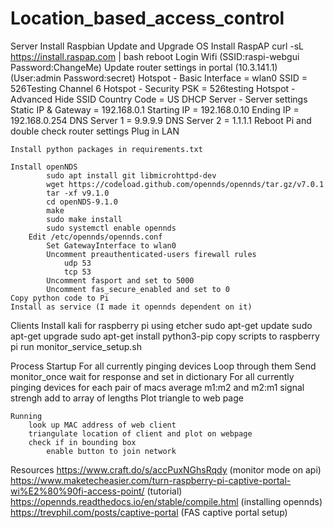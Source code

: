 # Location_based_access_control

Server
	Install Raspbian
	Update and Upgrade OS
	Install RaspAP
			curl -sL https://install.raspap.com | bash
			reboot
		Login Wifi (SSID:raspi-webgui Password:ChangeMe)
		Update router settings in portal (10.3.141.1) (User:admin Password:secret)
			Hotspot - Basic
				Interface = wlan0
				SSID = 526Testing
				Channel 6
			Hotspot - Security
				PSK = 526testing
			Hotspot - Advanced
				Hide SSID
				Country Code = US
			DHCP Server - Server settings
				Static IP & Gateway = 192.168.0.1
				Starting IP = 192.168.0.10
				Ending IP = 192.168.0.254
				DNS Server 1 = 9.9.9.9
				DNS Server 2 = 1.1.1.1
	Reboot Pi and double check router settings
	Plug in LAN

	Install python packages in requirements.txt

	Install openNDS
			sudo apt install git libmicrohttpd-dev
			wget https://codeload.github.com/opennds/opennds/tar.gz/v7.0.1
			tar -xf v9.1.0
			cd openNDS-9.1.0
			make
			sudo make install
			sudo systemctl enable opennds
		Edit /etc/opennds/opennds.conf
			Set GatewayInterface to wlan0
			Uncomment preauthenticated-users firewall rules
				udp 53
				tcp 53
			Uncomment fasport and set to 5000
			Uncomment fas_secure_enabled and set to 0
	Copy python code to Pi
	Install as service (I made it opennds dependent on it)

Clients
	Install kali for raspberry pi using etcher
		sudo apt-get update
		sudo apt-get upgrade
		sudo apt-get install python3-pip
		copy scripts to raspberry pi
		run monitor_service_setup.sh


Process
	Startup
		For all currently pinging devices
			Loop through them
				Send monitor_once
				wait for response and set in dictionary
		For all currently pinging devices
			for each pair of macs
				average m1:m2 and m2:m1 signal strengh
				add to array of lengths
		Plot triangle to web page

	Running
		look up MAC address of web client
		triangulate location of client and plot on webpage
		check if in bounding box
			enable button to join network




Resources
	https://www.craft.do/s/accPuxNGhsRqdy (monitor mode on api)
	https://www.maketecheasier.com/turn-raspberry-pi-captive-portal-wi%E2%80%90fi-access-point/ (tutorial)
	https://opennds.readthedocs.io/en/stable/compile.html (installing opennds)
	https://trevphil.com/posts/captive-portal (FAS captive portal setup) 

